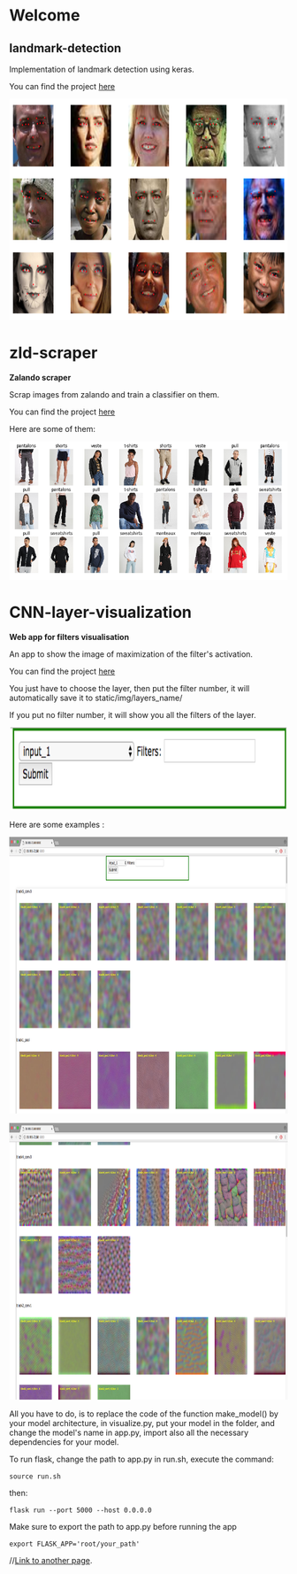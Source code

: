# Welcome

## landmark-detection
Implementation of landmark detection using keras.

You can find the project [here](https://github.com/ErenO/landmark-detection)


<p align="center">
<img width="900" height="400" src="./images/landmark.png">
</p>

# zld-scraper

**Zalando scraper**

Scrap images from zalando and train a classifier on them.

You can find the project [here](https://github.com/ErenO/zld-scraper)

Here are some of them:

<p align="center">
<img width="900" height="250" src="./images/zalando.png">
</p>

# CNN-layer-visualization

**Web app for filters visualisation**

An app to show the image of maximization of the filter's activation.

You can find the project [here](https://github.com/ErenO/CNN-layer-visualization)

You just have to choose the layer, then put the filter number, it will automatically save it to static/img/layers_name/

If you put no filter number, it will show you all the filters of the layer. 

<p align="center">
<img width="500" height="150" src="./images/img3.png">
</p>

Here are some examples : 

<p align="center">
<img width="900" height="500" src="./images/img1.png">
</p>

<p align="center">
<img width="900" height="500" src="./images/img2.png">
</p>

All you have to do, is to replace the code of the function make_model() by your model architecture, in visualize.py,
put your model in the folder, and change the model's name in app.py, import also all the necessary dependencies for your model.

To run flask, change the path to app.py in run.sh, 
execute the command:
<pre><code>source run.sh
</code></pre> 
then:
<pre><code>flask run --port 5000 --host 0.0.0.0
</code></pre>


Make sure to export the path to app.py before running the app 
<pre><code>export FLASK_APP='root/your_path'
</code></pre> 

//[Link to another page](./another-page.html).
